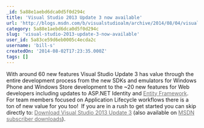 ```yaml
---
_id: 5a88e1aebd6dca0d5f0d294c
title: 'Visual Studio 2013 Update 3 now available'
url: 'http://blogs.msdn.com/b/visualstudioalm/archive/2014/08/04/visual-studio-2013-update-3-now-available.aspx'
category: 5a88e1aebd6dca0d5f0d294c
slug: 'visual-studio-2013-update-3-now-available'
user_id: 5a83ce59d6eb0005c4ecda2c
username: 'bill-s'
createdOn: '2014-08-02T17:23:35.000Z'
tags: []
---
```


With around 60 new features Visual Studio Update 3 has value through the entire development process from the new SDKs and emulators for Windows Phone and Windows Store development to the ~20 new features for Web developers including updates to ASP.NET Identity and <a style="color: #707070;" href="http://blogs.msdn.com/b/adonet/archive/2014/08/04/vs2013-update-3-and-entity-framework.aspx">Entity Framework</a>.  For team members focused on Application Lifecycle workflows there is a ton of new value for you too!  If you are in a rush to get started you can skip directly to: <a style="color: #707070;" href="http://www.microsoft.com/en-us/download/details.aspx?id=43721">Download Visual Studio 2013 Update 3</a> (also available on <a style="color: #707070;" href="http://msdn.microsoft.com/en-US/subscriptions/downloads/">MSDN subscriber downloads</a>).
